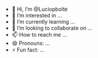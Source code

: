 - 👋 Hi, I’m @Luciopbolte
- 👀 I’m interested in ...
- 🌱 I’m currently learning ...
- 💞️ I’m looking to collaborate on ...
- 📫 How to reach me ...
- 😄 Pronouns: ...
- ⚡ Fun fact: ...

<!---
Luciopbolte/Luciopbolte is a ✨ special ✨ repository because its `README.md` (this file) appears on your GitHub profile.
You can click the Preview link to take a look at your changes.
--->
